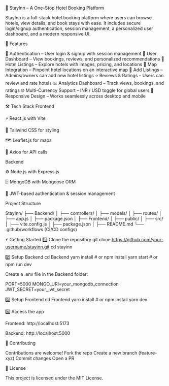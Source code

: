 🏨 StayInn – A One-Stop Hotel Booking Platform

StayInn is a full-stack hotel booking platform where users can browse hotels, view details, and book stays with ease. It includes secure login/signup authentication, session management, a personalized user dashboard, and a modern responsive UI.



🚀 Features

🔑 Authentication – User login & signup with session management
👤 User Dashboard – View bookings, reviews, and personalized recommendations
🏨 Hotel Listings – Explore hotels with images, pricing, and locations
📍 Map Integration – Pinpoint hotel locations on an interactive map
💾 Add Listings – Admins/owners can add new hotel listings
⭐ Reviews & Ratings – Users can review and rate hotels
📊 Analytics Dashboard – Track views, bookings, and ratings
🌐 Multi-Currency Support – INR / USD toggle for global users
📱 Responsive Design – Works seamlessly across desktop and mobile


🛠️ Tech Stack
Frontend

⚡ React.js
 with Vite

🎨 Tailwind CSS
 for styling

🗺️ Leaflet.js
 for maps

🔄 Axios for API calls


Backend

⚙️ Node.js
 with Express.js

🗄️ MongoDB
 with Mongoose ORM

🔐 JWT-based authentication & session management


Project Structure 

StayInn/
 ├── Backend/
 │   ├── controllers/
 │   ├── models/
 │   ├── routes/
 │   ├── app.js
 │   ├── package.json
 │
 ├── Frontend/
 │   ├── public/
 │   ├── src/
 │   ├── vite.config.js
 │   ├── package.json
 │
 ├── README.md
 └── .github/workflows (CI/CD configs)


⚡ Getting Started
1️⃣ Clone the repository
git clone https://github.com/your-username/stayinn.git
cd stayinn

2️⃣ Setup Backend
cd Backend
yarn install   # or npm install
yarn start     # or npm run dev


Create a .env file in the Backend folder:

PORT=5000
MONGO_URI=your_mongodb_connection
JWT_SECRET=your_jwt_secret

3️⃣ Setup Frontend
cd Frontend
yarn install   # or npm install
yarn dev

4️⃣ Access the app

Frontend: http://localhost:5173

Backend: http://localhost:5000



🤝 Contributing

Contributions are welcome!
Fork the repo
Create a new branch (feature-xyz)
Commit changes
Open a PR


📜 License

This project is licensed under the MIT License.

